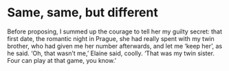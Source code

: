 Same, same, but different
=========================
Before proposing, I summed up the courage to tell her my guilty secret: that first date, the romantic night in Prague, she had really spent with my twin brother, who had given me her number afterwards, and let me ‘keep her’, as he said. ‘Oh, that wasn’t me,’ Elaine said, coolly. ‘That was my twin sister. Four can play at that game, you know.’